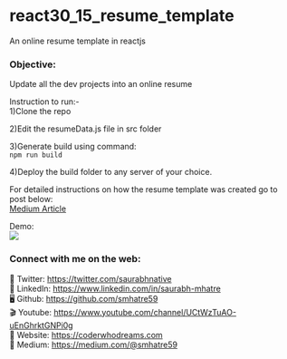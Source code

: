 # react30_15_resume_template
An online resume template in reactjs  

### Objective:
Update all the dev projects into an online resume 

Instruction to run:-  
1)Clone the repo  

2)Edit the resumeData.js file in src folder  

3)Generate build using command:  
 ```npm run build```
 
4)Deploy the build folder to any server of your choice. 

For detailed instructions on how the resume template was created go to post below:  
[Medium Article](https://medium.com/technoetics/create-a-developer-portfolio-using-reactjs-d34ea1bfb18e)

Demo:  
<img src="https://res.cloudinary.com/dk22rcdch/image/upload/v1603821479/Blogimages/Untitled_q8gpxa.gif" />  

### Connect with me on the web:
🦜 Twitter: https://twitter.com/saurabhnative  
💼 LinkedIn: https://www.linkedin.com/in/saurabh-mhatre   
🖥 Github: https://github.com/smhatre59  
🎬 Youtube: https://www.youtube.com/channel/UCtWzTuAO-uEnGhrktGNPi0g  
📃 Website: https://coderwhodreams.com   
📝 Medium: https://medium.com/@smhatre59  

